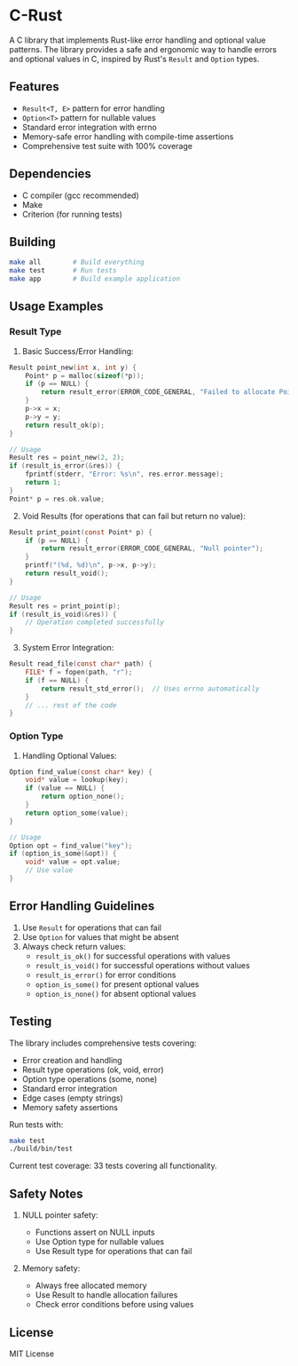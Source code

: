 # C-Rust

A C library that implements Rust-like error handling and optional value patterns. The library provides a safe and ergonomic way to handle errors and optional values in C, inspired by Rust's `Result` and `Option` types.

## Features

- `Result<T, E>` pattern for error handling
- `Option<T>` pattern for nullable values
- Standard error integration with errno
- Memory-safe error handling with compile-time assertions
- Comprehensive test suite with 100% coverage

## Dependencies

- C compiler (gcc recommended)
- Make
- Criterion (for running tests)

## Building

```bash
make all        # Build everything
make test       # Run tests
make app        # Build example application
```

## Usage Examples

### Result Type

1. Basic Success/Error Handling:
```c
Result point_new(int x, int y) {
    Point* p = malloc(sizeof(*p));
    if (p == NULL) {
        return result_error(ERROR_CODE_GENERAL, "Failed to allocate Point");
    }
    p->x = x;
    p->y = y;
    return result_ok(p);
}

// Usage
Result res = point_new(2, 2);
if (result_is_error(&res)) {
    fprintf(stderr, "Error: %s\n", res.error.message);
    return 1;
}
Point* p = res.ok.value;
```

2. Void Results (for operations that can fail but return no value):
```c
Result print_point(const Point* p) {
    if (p == NULL) {
        return result_error(ERROR_CODE_GENERAL, "Null pointer");
    }
    printf("(%d, %d)\n", p->x, p->y);
    return result_void();
}

// Usage
Result res = print_point(p);
if (result_is_void(&res)) {
    // Operation completed successfully
}
```

3. System Error Integration:
```c
Result read_file(const char* path) {
    FILE* f = fopen(path, "r");
    if (f == NULL) {
        return result_std_error();  // Uses errno automatically
    }
    // ... rest of the code
}
```

### Option Type

1. Handling Optional Values:
```c
Option find_value(const char* key) {
    void* value = lookup(key);
    if (value == NULL) {
        return option_none();
    }
    return option_some(value);
}

// Usage
Option opt = find_value("key");
if (option_is_some(&opt)) {
    void* value = opt.value;
    // Use value
}
```

## Error Handling Guidelines

1. Use `Result` for operations that can fail
2. Use `Option` for values that might be absent
3. Always check return values:
   - `result_is_ok()` for successful operations with values
   - `result_is_void()` for successful operations without values
   - `result_is_error()` for error conditions
   - `option_is_some()` for present optional values
   - `option_is_none()` for absent optional values

## Testing

The library includes comprehensive tests covering:
- Error creation and handling
- Result type operations (ok, void, error)
- Option type operations (some, none)
- Standard error integration
- Edge cases (empty strings)
- Memory safety assertions

Run tests with:
```bash
make test
./build/bin/test
```

Current test coverage: 33 tests covering all functionality.

## Safety Notes

1. NULL pointer safety:
   - Functions assert on NULL inputs
   - Use Option type for nullable values
   - Use Result type for operations that can fail

2. Memory safety:
   - Always free allocated memory
   - Use Result to handle allocation failures
   - Check error conditions before using values

## License

MIT License
